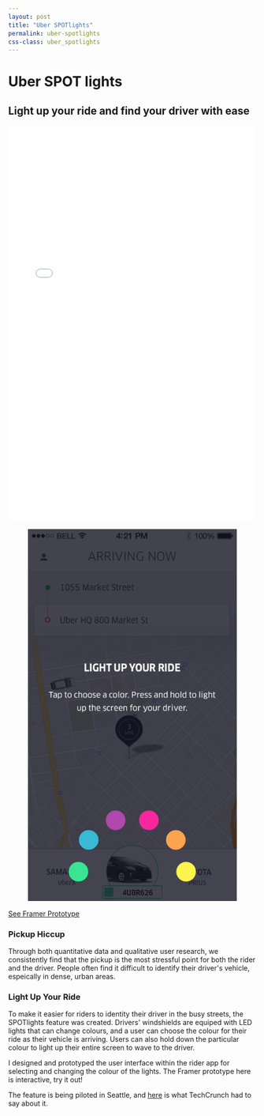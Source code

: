 ```yaml
---
layout: post
title: "Uber SPOTlights"
permalink: uber-spotlights
css-class: uber_spotlights
---
```

<div class='block_container text_align_center'>
	<h1>Uber SPOT lights</h1>
	<h2>Light up your ride and find your driver with ease</h2>
	<div class='divider'></div>
</div>

<iframe src='/edge.framer/index.html' height="800" width='500' frameBorder="0"></iframe>
<section class='block_container mobile_only text_align_center'>
	<figure>
		<img src='/img/spotlight_mobile.png'>
	</figure>
	<p><a href='/edge.framer/index.html' class='framer'>See Framer Prototype</a></p>
</section>
<section>
	<div class='block_container'>
		<h3>Pickup Hiccup</h3>
		<p>Through both quantitative data and qualitative user research, we consistently find that the pickup is the most stressful point for both the rider and the driver. People often find it difficult to identify their driver's vehicle, espeically in dense, urban areas.</p>
		<h3>Light Up Your Ride</h3>
		<p>To make it easier for riders to identity their driver in the busy streets, the SPOTlights feature was created. Drivers' windshields are equiped with LED lights that can change colours, and a user can choose the colour for their ride as their vehicle is arriving. Users can also hold down the particular colour to light up their entire screen to wave to the driver.</p>
		<p>I designed and prototyped the user interface within the rider app for selecting and changing the colour of the lights. The Framer prototype here is interactive, try it out!<p>
		<p>The feature is being piloted in Seattle, and <a href='http://techcrunch.com/2015/12/02/sorry-your-driver-is-in-another-uber/' target='_blank'>here</a> is what TechCrunch had to say about it.</p>
	</div>
</section>
